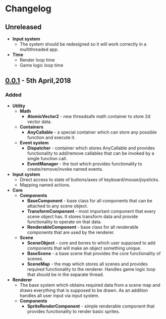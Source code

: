 # Changelog

## Unreleased
- **Input system**
  - The system should be redesigned so it will work correctly in a multithreaded app.
- **Time**
  - Render loop time
  - Game logic loop time

## [0.0.1] - 5th April,2018

### Added
- **Utility**
  - **Math**
    - **AtomicVector2** - new threadsafe math container to store 2d vector data.
  - **Containers**
    - **AnyCallable** - a special container which can store any possible function and execute it.
  - **Event system**
    - **Dispatcher** - container which stores AnyCallable and provides functionality to add/remove callables that can be invoked by a single function call.
    - **EventManager** - the tool which provides functionality to create/remove/invoke named events.
- **Input system**
  - Direct access to state of buttons/axes of keyboard/mouse/joysticks.
  - Mapping named actions.
- **Core**
  - **Components**
    - **BaseComponent** - base class for all components that can be attached to any scene object.
    - **TransformComponent** - most important component that every scene object has. It stores transform data and provide functionality to operate on that data.
    - **RenderableComponent** - base class for all renderable components that are used by the renderer.
  - **Scene**
    - **SceneObject** - core and bones to which user supposed to add components that will make an object something unique.
    - **BaseScene** - a base scene that provides the core functionality of scenes.
    - **SceneMap** - the map which stores all scenes and provides required functionality to the renderer. Handles game logic loop that should be in the separate thread.
- **Renderer**
  - The base system which obtains required data from a scene map and draws everything that is supposed to be drawn. As an addition handles all user input via input system.
  - **Components**
    - **SpriteRenderComponent** - simple renderable component that provides functionality to render basic sprites.

[0.0.1]: https://github.com/Vismar/Conure2D/releases/tag/v0.0.1